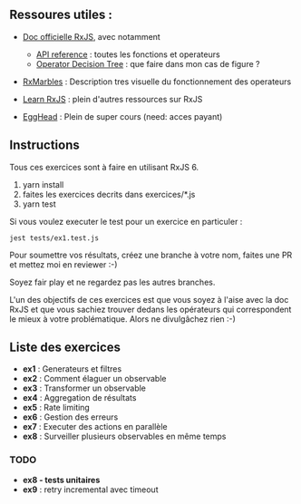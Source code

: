 
## Ressoures utiles :


- [Doc officielle RxJS](https://rxjs-dev.firebaseapp.com), avec notamment
    - [API reference](https://rxjs-dev.firebaseapp.com/api) : toutes les fonctions et operateurs
    - [Operator Decision Tree](https://rxjs-dev.firebaseapp.com/operator-decision-tree) : que faire dans mon cas de figure ?
    

- [RxMarbles](https://rxmarbles.com) : Description tres visuelle du fonctionnement des operateurs

- [Learn RxJS](https://www.learnrxjs.io) : plein d'autres ressources sur RxJS

- [EggHead](https://egghead.io/browse/libraries/rxjs) : Plein de super cours (need: acces payant)


## Instructions

Tous ces exercices sont à faire en utilisant RxJS 6.

1) yarn install
2) faites les exercices decrits dans exercices/*.js
3) yarn test

Si vous voulez executer le test pour un exercice en particuler :

`jest tests/ex1.test.js`


Pour soumettre vos résultats, créez une branche à votre nom, faites une PR et mettez moi en reviewer :-)

Soyez fair play et ne regardez pas les autres branches.

L'un des objectifs de ces exercices est que vous soyez à l'aise avec la doc RxJS et que vous sachiez trouver dedans les opérateurs qui correspondent le mieux à votre problématique. Alors ne divulgâchez rien :-) 


## Liste des exercices

- **ex1** : Generateurs et filtres
- **ex2** : Comment élaguer un observable
- **ex3** : Transformer un observable
- **ex4** : Aggregation de résultats
- **ex5** : Rate limiting
- **ex6** : Gestion des erreurs
- **ex7** : Executer des actions en parallèle
- **ex8** : Surveiller plusieurs observables en même temps

### TODO

- **ex8 - tests unitaires** 
- **ex9** : retry incremental avec timeout




